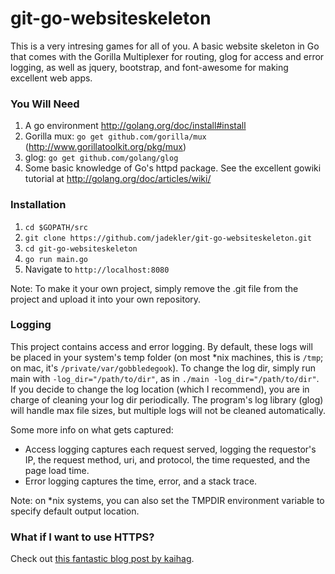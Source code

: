 git-go-websiteskeleton
===============
This is a very intresing games for all of you. 
A basic website skeleton in Go that comes with the Gorilla
Multiplexer for routing, glog for access and error logging, as well as jquery, bootstrap,
and font-awesome for making excellent web apps.

### You Will Need ###
1. A go environment http://golang.org/doc/install#install
2. Gorilla mux: `go get github.com/gorilla/mux` (http://www.gorillatoolkit.org/pkg/mux)
3. glog: `go get github.com/golang/glog`
4. Some basic knowledge of Go's httpd package. See the excellent gowiki tutorial at
http://golang.org/doc/articles/wiki/

### Installation ###
1. `cd $GOPATH/src`
2. `git clone https://github.com/jadekler/git-go-websiteskeleton.git`
3. `cd git-go-websiteskeleton`
4. `go run main.go`
5. Navigate to `http://localhost:8080`

Note: To make it your own project, simply remove the .git file from the project and
upload it into your own repository.

### Logging ###
This project contains access and error logging. By default, these logs will be placed in
your system's temp folder (on most *nix machines, this is `/tmp`; on mac, it's
`/private/var/gobbledegook`). To change the log dir, simply run main with
`-log_dir="/path/to/dir"`, as in `./main -log_dir="/path/to/dir"`. If you decide to
change the log location (which I recommend), you are in charge of cleaning your log dir
periodically. The program's log library (glog) will handle max file sizes, but multiple
logs will not be cleaned automatically.

Some more info on what gets captured:
- Access logging captures each request served, logging the requestor's IP, the request
method, uri, and protocol, the time
requested, and the page load time.
- Error logging captures the time, error, and a stack trace.

Note: on *nix systems, you can also set the TMPDIR environment variable to specify default
output location.

### What if I want to use HTTPS? 
Check out [this fantastic blog post by kaihag](http://www.kaihag.com/https-and-go/).
